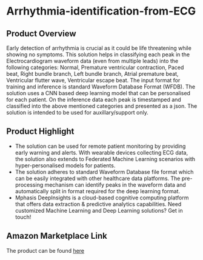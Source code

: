 # Arrhythmia-identification-from-ECG

## Product Overview
Early detection of arrhythmia is crucial as it could be life threatening while showing no symptoms. This solution helps in classifying each peak in the Electrocardiogram waveform data (even from multiple leads) into the following categories: Normal, Premature ventricular contraction, Paced beat, Right bundle branch, Left bundle branch, Atrial premature beat, Ventricular flutter wave, Ventricular escape beat. The input format for training and inference is standard Waveform Database Format (WFDB). The solution uses a CNN based deep learning model that can be personalised for each patient. On the inference data each peak is timestamped and classified into the above mentioned categories and presented as a json. The solution is intended to be used for auxillary/support only.

## Product Highlight
* The solution can be used for remote patient monitoring by providing early warning and alerts. With wearable devices collecting ECG data, the solution also extends to Federated Machine Learning scenarios with hyper-personalised models for patients. 
* The solution adheres to standard Waveform Database file format which can be easily integrated with other healthcare data platforms. The pre-processing mechanism can identify peaks in the waveform data and automatically split in format required for the deep learning format.
* Mphasis DeepInsights is a cloud-based cognitive computing platform that offers data extraction & predictive analytics capabilities. Need customized Machine Learning and Deep Learning solutions? Get in touch!

## Amazon Marketplace Link
The product can be found [here](https://aws.amazon.com/marketplace/pp/prodview-rgztdwpcodzss)
